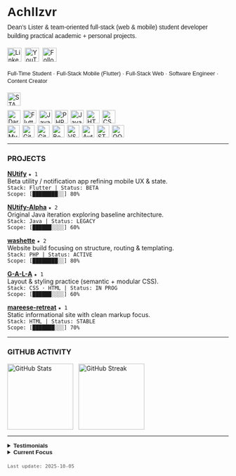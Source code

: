 <!-- Monochrome Minimal Profile README v5 -->

<h1 style="font-family:Helvetica,Arimo,'Segoe UI',Arial,sans-serif;
           font-weight:650;letter-spacing:.5px;margin:0 0 8px 0;">
  Achllzvr
</h1>

<p style="font-family:Helvetica,Arimo,'Segoe UI',Arial,sans-serif;
          font-size:14px;line-height:1.45;margin:0 0 16px 0;">
  <!-- SHORT-DESCRIPTION:START -->
  Dean’s Lister & team‑oriented full‑stack (web & mobile) student developer building practical academic + personal projects.
  <!-- SHORT-DESCRIPTION:END -->
</p>

<!-- Social -->
<p style="margin:0 0 18px 0;display:flex;flex-wrap:wrap;gap:8px;">
  <a href="https://www.linkedin.com/in/avrabina/">
    <img alt="LinkedIn" height="32" src="https://img.shields.io/badge/LINKEDIN-000000?style=for-the-badge&logo=linkedin&labelColor=000000">
  </a>
  <a href="https://www.youtube.com/@chi.11101">
    <img alt="YouTube" height="32" src="https://img.shields.io/badge/YOUTUBE-000000?style=for-the-badge&logo=youtube&labelColor=000000">
  </a>
  <img alt="Followers" height="32" src="https://img.shields.io/badge/FOLLOWERS-000000?style=for-the-badge&logo=github&logoColor=FFFFFF&labelColor=000000">
</p>

<div style="font-family:Helvetica,Arimo,'Segoe UI',Arial,sans-serif;
            font-size:12.8px;line-height:1.35;margin-bottom:18px;">
  <!-- BIO:START -->
  Full‑Time Student · Full‑Stack Mobile (Flutter) · Full‑Stack Web · Software Engineer · Content Creator
  <!-- BIO:END -->
</div>

<!-- STACK -->
<p style="margin:0 0 10px 0;">
  <img alt="STACK" height="30" src="https://img.shields.io/badge/STACK-000000?style=for-the-badge&logo=data:image/svg+xml;base64,PHN2ZyB3aWR0aD0iMzIiIGhlaWdodD0iMzIiIHZpZXdCb3g9IjAgMCAzMiAzMiIgeG1sbnM9Imh0dHA6Ly93d3cudzMub3JnLzIwMDAvc3ZnIiBm
aWxsPSJub25lIiBzdHJva2U9IndoaXRlIiBzdHJva2Utd2lkdGg9IjIiPjxyZWN0IHg9IjYiIHk9IjciIHdpZHRoPSIyMCIgaGVpZ2h0PSI0Ii8+PHJlY3QgeD0iNiIgeT0iMTUiIHdpZHRoPSIyMCIgaGVpZ2h0PSI0Ii8+PHJlY3QgeD0iNiIgeT0iMjMiIHdpZHRoPSIyMCIgaGVpZ2h0PSI0Ii8+PC9zdmc+" />
</p>

<p style="margin:6px 0 4px 0;display:flex;flex-wrap:wrap;gap:6px;">
  <img alt="Dart" height="30" src="https://img.shields.io/badge/DART-000000?style=for-the-badge&logo=dart&labelColor=000000">
  <img alt="Flutter" height="30" src="https://img.shields.io/badge/FLUTTER-000000?style=for-the-badge&logo=flutter&labelColor=000000">
  <img alt="Java" height="30" src="https://img.shields.io/badge/JAVA-000000?style=for-the-badge&logo=openjdk&labelColor=000000">
  <img alt="PHP" height="30" src="https://img.shields.io/badge/PHP-000000?style=for-the-badge&logo=php&labelColor=000000">
  <img alt="JavaScript" height="30" src="https://img.shields.io/badge/JAVASCRIPT-000000?style=for-the-badge&logo=javascript&labelColor=000000">
  <img alt="HTML" height="30" src="https://img.shields.io/badge/HTML-000000?style=for-the-badge&logo=html5&labelColor=000000">
  <img alt="CSS" height="30" src="https://img.shields.io/badge/CSS-000000?style=for-the-badge&logo=css3&labelColor=000000">
</p>
<p style="margin:4px 0;display:flex;flex-wrap:wrap;gap:6px;">
  <img alt="MySQL" height="28" src="https://img.shields.io/badge/MYSQL-000000?style=for-the-badge&logo=mysql&logoColor=FFFFFF&labelColor=000000">
  <img alt="Git" height="28" src="https://img.shields.io/badge/GIT-000000?style=for-the-badge&logo=git&logoColor=FFFFFF&labelColor=000000">
  <img alt="GitHub" height="28" src="https://img.shields.io/badge/GITHUB-000000?style=for-the-badge&logo=github&logoColor=FFFFFF&labelColor=000000">
  <img alt="Bootstrap" height="28" src="https://img.shields.io/badge/BOOTSTRAP-000000?style=for-the-badge&logo=bootstrap&logoColor=FFFFFF&labelColor=000000">
  <img alt="VS Code" height="28" src="https://img.shields.io/badge/VS_CODE-000000?style=for-the-badge&logo=visualstudiocode&logoColor=FFFFFF&labelColor=000000">
  <img alt="Auth" height="28" src="https://img.shields.io/badge/AUTH-000000?style=for-the-badge&logo=lock&logoColor=FFFFFF&labelColor=000000">
  <img alt="STATE MGMT" height="28" src="https://img.shields.io/badge/STATE_MGMT-000000?style=for-the-badge&logo=code&logoColor=FFFFFF&labelColor=000000">
  <img alt="OOP" height="28" src="https://img.shields.io/badge/OOP-000000?style=for-the-badge&logo=dependabot&logoColor=FFFFFF&labelColor=000000">
</p>

---

### PROJECTS

<!-- PROJECTS-CARDS:START -->
<!-- Using a clean Markdown list for consistent rendering across themes. -->
<!-- Progress bars are 10-character blocks: █ = filled, ░ = empty -->
**[NUtify](https://github.com/achllzvr/NUtify)** `★ 1`  
Beta utility / notification app refining mobile UX & state.  
`Stack: Flutter | Status: BETA`  
`Scope: [████████░░] 80%`

**[NUtify-Alpha](https://github.com/achllzvr/NUtify-Alpha)** `★ 2`  
Original Java iteration exploring baseline architecture.  
`Stack: Java | Status: LEGACY`  
`Scope: [██████░░░░] 60%`

**[washette](https://github.com/achllzvr/washette)** `★ 2`  
Website build focusing on structure, routing & templating.  
`Stack: PHP | Status: ACTIVE`  
`Scope: [████████░░] 80%`

**[G-A-L-A](https://github.com/achllzvr/G-A-L-A)** `★ 1`  
Layout & styling practice (semantic + modular CSS).  
`Stack: CSS · HTML | Status: IN PROG`  
`Scope: [██████░░░░] 60%`

**[mareese-retreat](https://github.com/achllzvr/mareese-retreat)** `★ 1`  
Static informational site with clean markup focus.  
`Stack: HTML | Status: STABLE`  
`Scope: [███████░░░] 70%`
<!-- PROJECTS-CARDS:END -->

---

### GITHUB ACTIVITY

<div style="display:flex;flex-wrap:wrap;gap:12px;margin:0 0 6px 0;">
  <img alt="GitHub Stats" height="150"
       src="https://github-readme-stats.vercel.app/api?username=achllzvr&show_icons=true&hide_rank=false&hide_title=false&border_color=FFFFFF&title_color=FFFFFF&text_color=FFFFFF&icon_color=FFFFFF&bg_color=00000000&line_height=22" />
  <img alt="GitHub Streak" height="150"
       src="https://streak-stats.demolab.com?user=achllzvr&hide_border=false&border=FFFFFF&background=00000000&ring=FFFFFF&fire=FFFFFF&currStreakLabel=FFFFFF&sideNums=FFFFFF&sideLabels=FFFFFF&currStreakNum=FFFFFF&dates=FFFFFF" />
</div>

---

<details>
  <summary style="font-family:Helvetica,Arimo,'Segoe UI',Arial,sans-serif;
                   font-size:13px;font-weight:600;cursor:pointer;">Testimonials</summary>
  <div style="font-family:Helvetica,Arimo,'Segoe UI',Arial,sans-serif;
              font-size:12.5px;line-height:1.45;margin-top:8px;">
    <!-- TESTIMONIALS:START -->
    <p style="margin:4px 0;">“Balances academic rigor with practical builds.”</p>
    <p style="margin:4px 0;">“Takes initiative and maintains project momentum.”</p>
    <p style="margin:4px 0;">“Learns fast and ships working prototypes.”</p>
    <!-- TESTIMONIALS:END -->
  </div>
</details>

<details>
  <summary style="font-family:Helvetica,Arimo,'Segoe UI',Arial,sans-serif;
                   font-size:13px;font-weight:600;cursor:pointer;">Current Focus</summary>
  <div style="font-family:Helvetica,Arimo,'Segoe UI',Arial,sans-serif;
              font-size:12.5px;line-height:1.45;margin-top:6px;">
    • Flutter performance tuning<br />
    • Cleaner API structuring & error handling patterns<br />
    • Database query optimization basics
  </div>
</details>

<p style="font-family:'JetBrains Mono',Consolas,monospace;font-size:11px;color:#555;margin-top:18px;">
  Last update: <!-- LAST-UPDATED -->2025-10-05<!-- LAST-UPDATED -->
</p>

